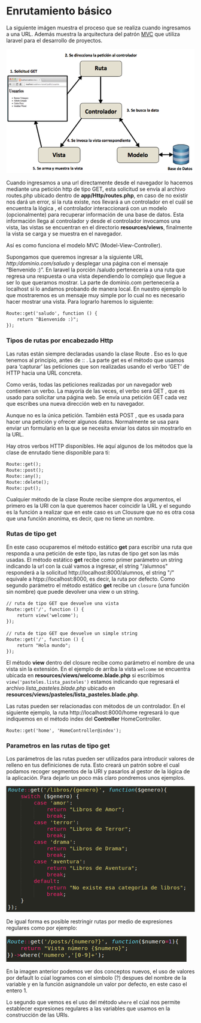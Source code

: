 # Enrutamiento básico

La siguiente imágen muestra el proceso que se realiza cuando ingresamos a una URL. Además muestra la arquitectura del patrón [MVC](https://es.wikipedia.org/wiki/Modelo%E2%80%93vista%E2%80%93controlador) que utiliza laravel para el desarrollo de proyectos.

![](../images/arquitectura.png)

Cuando ingresamos a una url directamente desde el navegador lo hacemos mediante una petición http de tipo GET, esta solicitud se envía al archivo routes.php ubicado dentro de **app/Http/routes.php**, en caso de no existir nos dará un error, si la ruta existe, nos llevará a un controlador en el cuál se encuentra la lógica , el controlador interaccionará con un modelo (opcionalmente) para recuperar información de una base de datos. Esta información llega al controlador y desde el controlador invocamos una vista, las vistas se encuentran en el directorio **resources/views**, finalmente la vista se carga y se muestra en el navegador.

Así es como funciona el modelo MVC (Model-View-Controller).

Supongamos que queremos ingresar a la siguiente URL *http:/dominio.com/saludo* y desplegar una página con el mensaje “Bienvenido :)”.
En laravel la porción /saludo pertenecería a una ruta que regresa una respuesta o una vista dependiendo lo complejo que llegue a ser lo que queramos mostrar. La parte de dominio.com pertenecería a localhost si lo andamos probando de manera local.
En nuestro ejemplo lo que mostraremos es un mensaje muy simple por lo cual no es necesario hacer mostrar una vista.
Para lograrlo haremos lo siguiente:

```
Route::get('saludo', function () {
    return "Bienvenido :)";
});
```

### Tipos de rutas por encabezado Http
Las rutas están siempre declaradas usando la clase Route . Eso es lo que tenemos al principio, antes de :: . La parte get es el método que usamos para ‘capturar’ las peticiones que son realizadas usando el verbo ‘GET’ de HTTP hacia una URL concreta.

Como verás, todas las peticiones realizadas por un navegador web contienen un verbo. La mayoría de las veces, el verbo será GET , que es usado para solicitar una página web. Se envía una petición GET cada vez que escribes una nueva dirección web en tu navegador.

Aunque no es la única petición. También está POST , que es usada para hacer una petición y ofrecer algunos datos. Normalmente se usa para enviar un formulario en la que se necesita enviar los datos sin mostrarlo en la URL.

Hay otros verbos HTTP disponibles. He aquí algunos de los métodos que la clase de enrutado tiene disponible para ti:

```
Route::get();
Route::post();
Route::any();
Route::delete();
Route::put();
```


Cualquier método de la clase Route recibe siempre dos argumentos, el primero es la URI con la que queremos hacer coincidir la URL y el segundo es la función a realizar que en este caso es un Clousure  que no es otra cosa que una función anonima, es decir, que no tiene un nombre.

### Rutas de tipo get
En este caso ocuparemos el método estático **get** para escribir una ruta que responda a una petición de este tipo, las rutas de tipo get son las más usadas.
El método estático **get** recibe como primer parámetro un string indicando la url con la cuál vamos a ingresar, el string "/alumnos" responderá a la solicitud http://localhost:8000/alumnos, el string "/" equivale a htpp://localhost:8000, es decir, la ruta por defecto.
Como segundo parámetro el método estático **get** recibe un `closure` (una función sin nombre) que puede devolver una view o un string.
```
// ruta de tipo GET que devuelve una vista
Route::get('/', function () {
    return view('welcome');
});

// ruta de tipo GET que devuelve un simple string
Route::get('/', function () {
    return "Hola mundo";
});

```

El método **view** dentro del closure recibe como parámetro el nombre de una vista sin la extensión. En el ejemplo de arriba la vista `welcome` se encuentra ubicada en **resources/views/welcome.blade.php** si escribimos `view('pasteles.lista_pasteles')` estamos indicando que regresará el archivo *lista_pasteles.blade.php* ubicado en **resources/views/pasteles/lista_pasteles.blade.php**.

Las rutas pueden ser relacionadas con métodos de un controlador. En el siguiente ejemplo, la ruta http://localhost:8000/home regresará lo que indiquemos en el método index del **Controller** HomeController.

```
Route::get('home', 'HomeController@index');
```

### Parametros en las rutas de tipo get

Los parámetros de las rutas pueden ser utilizados para introducir valores de relleno en tus definiciones de ruta. Esto creará un patrón sobre el cual podamos recoger segmentos de la URI y pasarlos al gestor de la lógica de la aplicación.
Para dejarlo un poco más claro pondremos unos ejemplos.

![](../images/rutas-parametros.png)

De igual forma es posible restringir rutas por medio de expresiones regulares como por ejemplo:

![](../images/rutas-expresiones.png)

En la imagen anterior podemos ver dos conceptos nuevos, el uso de valores por default lo cúal logramos con el simbolo (?) despues del nombre de la variable y en la función asignandole un valor por defecto, en este caso el entero 1.

Lo segundo que vemos es el uso del método `where` el cúal nos permite establecer expresiones regulares a las variables que usamos en la construcción de las URIs.
